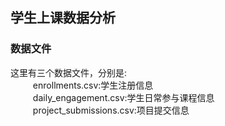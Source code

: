 ## 学生上课数据分析
### 数据文件
这里有三个数据文件，分别是:</br>  
　　enrollments.csv:学生注册信息</br>  
　　daily_engagement.csv:学生日常参与课程信息</br>  
　　project_submissions.csv:项目提交信息
